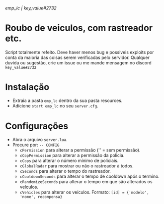 ###### emp_lc | key_value#2732
# Roubo de veiculos, com rastreador etc.
 Script totalmente refeito. Deve haver menos bug e possiveis exploits por conta da maioria das coisas serem verificadas pelo servidor. Qualquer duvida ou sugestão, crie um issue ou me mande mensagem no discord `key_value#2732`

  
# Instalação
* Extraia a pasta `emp_lc` dentro da sua pasta resources. 
* Adicione `start emp_lc` no seu `server.cfg`.
# Configurações
* Abra o arquivo `server.lua`. 
* Procure por: `-- CONFIG`
  * `cPermission` para alterar a permissão ('' = sem permissão). 
  * `cCopPermission` para alterar a permissão da policia.
  * `cCops` para alterar o número mínimo de policiais.
  * `cGlobalRadar` para mostrar ou não o rastreador à todos.
  * `cSeconds` para alterar o tempo do rastreador.
  * `cCooldownSeconds` para alterar o tempo de cooldown após o termino.
  * `cRandomizeSeconds` para alterar o tempo em que são alterados os veículos.
  * `cVehicles` para alterar os veículos. Formato: `[id] = {'modelo', 'nome', recompensa}`